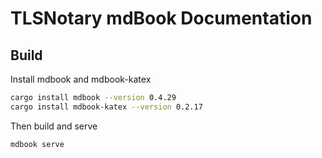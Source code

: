 # TLSNotary mdBook Documentation

## Build

Install mdbook and mdbook-katex

```bash
cargo install mdbook --version 0.4.29
cargo install mdbook-katex --version 0.2.17
```

Then build and serve

```bash
mdbook serve
```